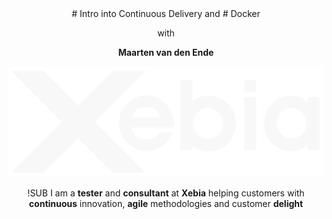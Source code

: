 <!-- .slide: data-background="#64217E" -->
<center>
# Intro into Continuous Delivery and <!-- .element: class="intro-header" -->
# Docker <!-- .element: class="intro-header" -->

with <!-- .element: style="color:white" -->

**Maarten van den Ende** <!-- .element: style="color:white" --> <br />

![Docker logo](img/xebia.svg) <!-- .element: class="noborder" style="width: 70%; height: auto;"-->


!SUB
I am a **tester** and **consultant** at **Xebia** helping customers
with **continuous** innovation, **agile** methodologies and customer **delight**
